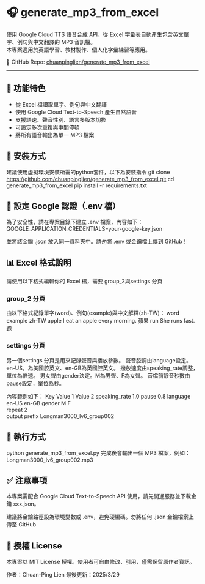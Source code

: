 # 🎧 generate_mp3_from_excel

使用 Google Cloud TTS 語音合成 API，從 Excel 字彙表自動產生包含英文單字、例句與中文翻譯的 MP3 音訊檔。  
本專案適用於英語學習、教材製作、個人化字彙練習等應用。

🔗 GitHub Repo: [chuanpinglien/generate_mp3_from_excel](https://github.com/chuanpinglien/generate_mp3_from_excel)

---

## 🚀 功能特色

- 從 Excel 檔讀取單字、例句與中文翻譯
- 使用 Google Cloud Text-to-Speech 產生自然語音
- 支援語速、聲音性別、語言多版本切換
- 可設定多次重複與中間停頓
- 將所有語音輸出為單一 MP3 檔案

## 🧩 安裝方式
建議使用虛擬環境安裝所需的python套件，以下為安裝指令
git clone https://github.com/chuanpinglien/generate_mp3_from_excel.git
cd generate_mp3_from_excel
pip install -r requirements.txt

## 🔐 設定 Google 認證（.env 檔）
為了安全性，請在專案目錄下建立 .env 檔案，內容如下：
GOOGLE_APPLICATION_CREDENTIALS=your-google-key.json

並將該金鑰 .json 放入同一資料夾中。請勿將 .env 或金鑰檔上傳到 GitHub！

## 📊 Excel 格式說明
請使用以下格式編輯你的 Excel 檔，需要 group_2與settings 分頁

### group_2 分頁
由以下格式紀錄單字(word)、例句(example)與中文解釋(zh-TW)：
word    example                         zh-TW
apple   I eat an apple every morning.   蘋果
run	    She runs fast.	                跑

### settings 分頁
另一個settings 分頁是用來記錄聲音與播放參數。
聲音腔調由language設定。en-US，為美國腔英文、en-GB為英國腔英文。
撥放速度由speaking_rate調整，單位為倍速。 
男女聲由gender決定。M為男聲、F為女聲。
音檔前靜音秒數由pause設定，單位為秒。

內容範例如下：
Key             Value 1	Value 2
speaking_rate	1.0	
pause	        0.8	
language        en-US   en-GB
gender	        M       F	
repeat	        2	
output prefix	Longman3000_lv6_group002	

## 🧪 執行方式
python generate_mp3_from_excel.py
完成後會輸出一個 MP3 檔案，例如：
Longman3000_lv6_group002.mp3

## ✅ 注意事項
本專案需配合 Google Cloud Text-to-Speech API 使用，請先開通服務並下載金鑰 xxx.json。

建議將金鑰路徑設為環境變數或 .env，避免硬編碼。勿將任何 .json 金鑰檔案上傳至 GitHub

## 📄 授權 License
本專案以 MIT License 授權。使用者可自由修改、引用，僅需保留原作者資訊。

作者：Chuan-Ping Lien
最後更新：2025/3/29

